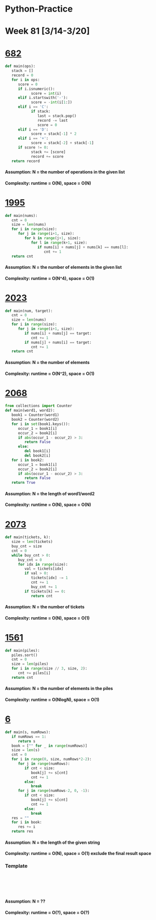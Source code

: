 # Python-Practice

# Week 81 [3/14-3/20]

# [682](https://leetcode.com/problems/baseball-game/)
```python
def main(ops):
   stack = []
   record = 0
   for i in ops:
      score = 0
      if i.isnumeric():
            score = int(i)
      elif i.startswith('-'):
            score = -int(i[1:])
      elif i == 'C':
            if stack:
               last = stack.pop()
               record -= last
               score = 0
      elif i == 'D':
            score = stack[-1] * 2
      elif i == '+':
            score = stack[-2] + stack[-1]
      if score != 0:
            stack += [score]
            record += score
   return record
```
#### Assumption: N = the number of operations in the given list
#### Complexity: runtime = O(N), space = O(N)

# [1995](https://leetcode.com/problems/count-special-quadruplets/)
```python
def main(nums):
   cnt = 0
   size = len(nums)
   for i in range(size):
      for j in range(i+1, size):
         for k in range(j+1, size):
            for l in range(k+1, size):
               if nums[i] + nums[j] + nums[k] == nums[l]:
                  cnt += 1
   return cnt                    
```
#### Assumption: N = the number of elements in the given list
#### Complexity: runtime = O(N^4), space = O(1)

# [2023](https://leetcode.com/problems/number-of-pairs-of-strings-with-concatenation-equal-to-target/)
```python
def main(num, target):
   cnt = 0
   size = len(nums)
   for i in range(size):
      for j in range(i+1, size):
         if nums[i] + nums[j] == target:
            cnt += 1
         if nums[j] + nums[i] == target:
            cnt += 1
   return cnt
```
#### Assumption: N = the number of elements
#### Complexity: runtime = O(N^2), space = O(1)

# [2068](https://leetcode.com/problems/check-whether-two-strings-are-almost-equivalent/)
```python
from collections import Counter
def main(word1, word2):
   book1 = Counter(word1)
   book2 = Counter(word2)
   for i in set(book1.keys()):
      occur_1 = book1[i]
      occur_2 = book2[i]
      if abs(occur_1 - occur_2) > 3:
         return False
      else:
         del book1[i]
         del book2[i]
   for i in book2:
      occur_1 = book1[i]
      occur_2 = book2[i]
      if abs(occur_1 - occur_2) > 3:
         return False
   return True
```
#### Assumption: N = the length of word1/word2
#### Complexity: runtime = O(N), space = O(N)

# [2073](https://leetcode.com/problems/time-needed-to-buy-tickets/)
```python
def main(tickets, k):
   size = len(tickets)
   buy_cnt = size
   cnt = 0
   while buy_cnt > 0:
      buy_cnt = 0
      for idx in range(size):
         val = tickets[idx]
         if val > 0:
            tickets[idx] -= 1
            cnt += 1
            buy_cnt += 1
         if tickets[k] == 0:
            return cnt
```
#### Assumption: N = the number of tickets
#### Complexity: runtime = O(N), space = O(1)

# [1561](https://leetcode.com/problems/maximum-number-of-coins-you-can-get/)
```python
def main(piles):
   piles.sort()
   cnt = 0
   size = len(piles)
   for i in range(size // 3, size, 2):
      cnt += piles[i]
   return cnt
```
#### Assumption: N = the number of elements in the piles
#### Complexity: runtime = O(NlogN), space = O(1)

# [6](https://leetcode.com/problems/zigzag-conversion/)
```python
def main(s, numRows):
   if numRows == 1:
      return s
   book = ["" for _ in range(numRows)]
   size = len(s)
   cnt = 0
   for i in range(0, size, numRows*2-2):
      for j in range(numRows):
         if cnt < size:
            book[j] += s[cnt]
            cnt += 1
         else:
            break
      for j in range(numRows-2, 0, -1):
         if cnt < size:
            book[j] += s[cnt]
            cnt += 1
         else:
            break
   res = ""
   for i in book:
      res += i
   return res
```
#### Assumption: N = the length of the given string
#### Complexity: runtime = O(N), space = O(1) exclude the final result space

### Template
# []()
```sql
```

# []()
```python
```
#### Assumption: N = ??
#### Complexity: runtime = O(?), space = O(?)
